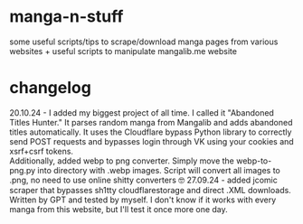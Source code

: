 # manga-n-stuff
some useful scripts/tips to scrape/download manga pages from various websites + useful scripts to manipulate mangalib.me website
# changelog
20.10.24 - I added my biggest project of all time. I called it "Abandoned Titles Hunter." It parses random manga from Mangalib and adds abandoned titles automatically. It uses the Cloudflare bypass Python library to correctly send POST requests and bypasses login through VK using your cookies and xsrf+csrf tokens. <br>
Additionally, added webp to png converter. Simply move the webp-to-png.py into directory with .webp images. Script will convert all images to .png, no need to use online shitty converters 🤓
27.09.24 - added jcomic scraper that bypasses sh1tty cloudflarestorage and direct .XML downloads. Written by GPT and tested by myself. I don't know if it works with every manga from this website, but I'll test it once more one day.

